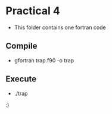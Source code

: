 # Practical 4

* This folder contains one fortran code

## Compile

* gfortran trap.f90 -o trap

## Execute

* ./trap

:)
